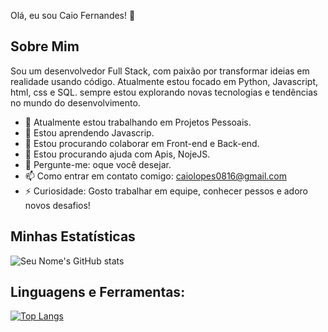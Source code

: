 Olá, eu sou Caio Fernandes! 👋

## Sobre Mim
Sou um desenvolvedor Full Stack, com paixão por transformar ideias em realidade usando código. Atualmente estou focado em Python, Javascript, html, css e SQL. sempre estou explorando novas tecnologias e tendências no mundo do desenvolvimento.

- 🔭 Atualmente estou trabalhando em Projetos Pessoais.
- 🌱 Estou aprendendo Javascrip.
- 👯 Estou procurando colaborar em Front-end e Back-end.
- 🤔 Estou procurando ajuda com Apis, NojeJS.
- 💬 Pergunte-me: oque você desejar.
- 📫 Como entrar em contato comigo: caiolopes0816@gmail.com
- ⚡ Curiosidade: Gosto trabalhar em equipe, conhecer pessos e adoro novos desafios!



## Minhas Estatísticas

![Seu Nome's GitHub stats](https://github-readme-stats.vercel.app/api?username=caiolf9616&show_icons=true)

## Linguagens e Ferramentas:
[![Top Langs](https://github-readme-stats.vercel.app/api/top-langs/?username=caiolf9616&layout=compact)](https://github.com/anuraghazra/github-readme-stats)
